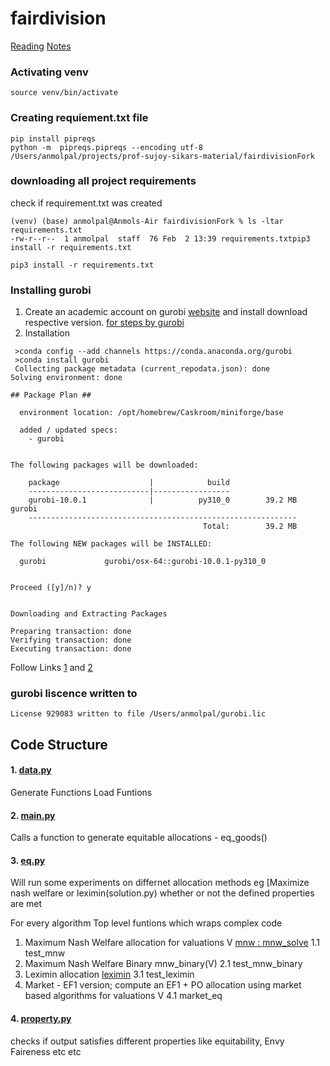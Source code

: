 # fairdivision
[Reading](https://cs.binghamton.edu/~sikdar/papers/FSVX19equitable.pdf)
[Notes](https://www.notion.so/Equitable-allocations-4009ba1acc7f4b89ae57ff7d93d733a6)

### Activating venv
```
source venv/bin/activate
```

### Creating requiement.txt file
```
pip install pipreqs
python -m  pipreqs.pipreqs --encoding utf-8  /Users/anmolpal/projects/prof-sujoy-sikars-material/fairdivisionFork
```

### downloading all project requirements
check if requirement.txt was created
```
(venv) (base) anmolpal@Anmols-Air fairdivisionFork % ls -ltar requirements.txt 
-rw-r--r--  1 anmolpal  staff  76 Feb  2 13:39 requirements.txtpip3 install -r requirements.txt
```

```
pip3 install -r requirements.txt
```

### Installing gurobi
1. Create an academic account on gurobi [website](https://www.gurobi.com/downloads/gurobi-software/) and install download respective version. [for steps by gurobi](https://www.gurobi.com/features/academic-named-user-license/)
2. Installation
```
 >conda config --add channels https://conda.anaconda.org/gurobi
 >conda install gurobi
 Collecting package metadata (current_repodata.json): done
Solving environment: done

## Package Plan ##

  environment location: /opt/homebrew/Caskroom/miniforge/base

  added / updated specs:
    - gurobi


The following packages will be downloaded:

    package                    |            build
    ---------------------------|-----------------
    gurobi-10.0.1              |          py310_0        39.2 MB  gurobi
    ------------------------------------------------------------
                                           Total:        39.2 MB

The following NEW packages will be INSTALLED:

  gurobi             gurobi/osx-64::gurobi-10.0.1-py310_0 


Proceed ([y]/n)? y


Downloading and Extracting Packages
                                                                                                       
Preparing transaction: done
Verifying transaction: done
Executing transaction: done
```


Follow Links [1](file:///Library/gurobi1001/macos_universal2/docs/quickstart/cs_python_installation_opt.html) and [2](file:///Library/gurobi1001/macos_universal2/docs/quickstart/retrieving_and_setting_up_.html#section:RetrieveLicense)

### gurobi liscence written to 
```
License 929083 written to file /Users/anmolpal/gurobi.lic
```


## Code Structure
#### 1. [data.py](data.py)
Generate Functions 
Load Funtions 

#### 2. [main.py](main.py)
Calls a function to generate equitable allocations - eq_goods()

#### 3. [eq.py](eq.py)
Will run some experiments on differnet allocation methods eg [Maximize nash welfare or leximin(solution.py) whether or not the defined properties are met

For every algorithm 
Top level funtions which wraps complex code 
1. Maximum Nash Welfare allocation for valuations V [mnw : mnw_solve](solution.py)
  1.1 test_mnw
2. Maximum Nash Welfare Binary mnw_binary(V)
  2.1 test_mnw_binary
3. Leximin allocation [leximin](solution.py)
  3.1 test_leximin
4. Market  -  EF1 version; compute an EF1 + PO allocation using market based algorithms for valuations V
  4.1 market_eq

#### 4. [property.py](property.py)
checks if output satisfies different properties like equitability, Envy Faireness etc etc



